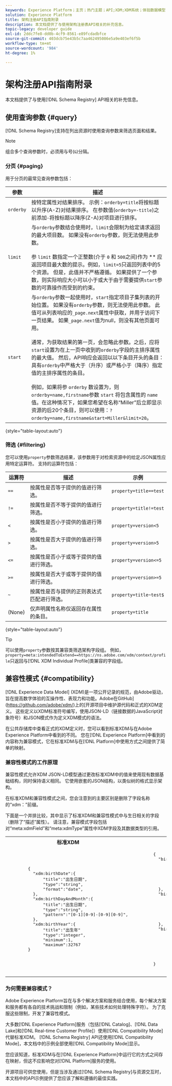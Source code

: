 ```yaml
---
keywords: Experience Platform；主页；热门主题；API;XDM;XDM系统；体验数据模型；体验数据模型；体验数据模型；数据模型；数据模型；模式注册表；模式注册表；兼容性；兼容性；兼容性模式；兼容性模式；兼容性模式；字段类型；字段类型；
solution: Experience Platform
title: 架构注册API指南附录
description: 本文档提供了与使用架构注册表API相关的补充信息。
topic-legacy: developer guide
exl-id: 2ddc7fe8-dd0b-4cf9-8561-e89fcdadbfce
source-git-commit: 403dcb75e43b5c7aa462495086e5a9e403ef6f5b
workflow-type: tm+mt
source-wordcount: '984'
ht-degree: 1%

---
```


# 架构注册API指南附录

本文档提供了与使用[!DNL Schema Registry] API相关的补充信息。

## 使用查询参数 {#query}

[!DNL Schema Registry]支持在列出资源时使用查询参数来筛选页面和结果。

>[!NOTE]
>
>组合多个查询参数时，必须用与号(`&`)分隔。

### 分页 {#paging}

用于分页的最常见查询参数包括：

| 参数 | 描述 |
| --- | --- |
| `orderby` | 按特定属性对结果排序。 示例：`orderby=title`将按标题以升序(A-Z)对结果排序。 在参数值(`orderby=-title`)之前添加`-`将按标题以降序(Z-A)对项目进行排序。 |
| `limit` | 与`orderby`参数结合使用时，`limit`会限制为给定请求返回的最大项目数。 如果没有`orderby`参数，则无法使用此参数。<br><br>参 `limit` 数指定一个正整数(介于 `0` 和 `500`之间)作为 ** 应返回项目最大数的提示。例如，`limit=5`只返回列表中的5个资源。 但是，此值并不严格遵循。 如果提供了一个参数，则实际响应大小可以小于或大于由于需要提供`start`参数的可靠操作而受到的约束。 |
| `start` | 与`orderby`参数一起使用时，`start`指定项目子集列表的开始位置。 如果没有`orderby`参数，则无法使用此参数。 此值可从列表响应的`_page.next`属性中获取，并用于访问下一页结果。 如果`_page.next`值为null，则没有其他页面可用。<br><br>通常，为获取结果的第一页，会忽略此参数。之后，应将`start`设置为在上一页中收到的`orderby`字段的主排序属性的最大值。 然后，API响应会返回以以下条目开头的条目：具有`orderby`中严格大于（升序）或严格小于（降序）指定值的主排序属性的条目。<br><br>例如，如果将参 `orderby` 数设置为，则 `orderby=name,firstname`参数 `start` 将包含属性的 `name` 值。在这种情况下，如果您希望在名称“Miller”后立即显示资源的后20个条目，则可以使用：`?orderby=name,firstname&start=Miller&limit=20`。 |

{style=&quot;table-layout:auto&quot;}

### 筛选 {#filtering}

您可以使用`property`参数筛选结果，该参数用于对检索资源中的给定JSON属性应用特定运算符。 支持的运算符包括：

| 运算符 | 描述 | 示例 |
| --- | --- | --- |
| `==` | 按属性是否等于提供的值进行筛选。 | `property=title==test` |
| `!=` | 按属性是否不等于提供的值进行筛选。 | `property=title!=test` |
| `<` | 按属性是否小于提供的值进行筛选。 | `property=version<5` |
| `>` | 按属性是否大于提供的值进行筛选。 | `property=version>5` |
| `<=` | 按属性是否小于或等于提供的值进行筛选。 | `property=version<=5` |
| `>=` | 按属性是否大于或等于提供的值进行筛选。 | `property=version>=5` |
| `~` | 按属性是否与提供的正则表达式匹配进行筛选。 | `property=title~test$` |
| (None) | 仅声明属性名称仅返回存在属性的条目。 | `property=title` |

{style=&quot;table-layout:auto&quot;}

>[!TIP]
>
>可以使用`property`参数按其兼容类筛选架构字段组。 例如，`property=meta:intendedToExtend==https://ns.adobe.com/xdm/context/profile`只返回与[!DNL XDM Individual Profile]类兼容的字段组。

## 兼容性模式 {#compatibility}

[!DNL Experience Data Model] (XDM)是一项公开记录的规范，由Adobe驱动，旨在提高数字体验的互操作性、表现力和功能。Adobe在GitHub](https://github.com/adobe/xdm/)上的[开源项目中维护源代码和正式的XDM定义。 这些定义以XDM标准符号编写，使用JSON-LD（链接数据的JavaScript对象符号）和JSON模式作为定义XDM模式的语法。

在公共存储库中查看正式的XDM定义时，您可以看到标准XDM与在Adobe Experience Platform中看到的不同。 您在[!DNL Experience Platform]中看到的内容称为兼容模式，它在标准XDM与在[!DNL Platform]中使用方式之间提供了简单的映射。

### 兼容性模式的工作原理

兼容性模式允许XDM JSON-LD模型通过更改标准XDM中的值来使用现有数据基础结构，同时保持语义相同。 它使用嵌套的JSON结构，以类似树的格式显示架构。

在标准XDM和兼容性模式之间，您会注意到的主要区别是删除了字段名称的“xdm：”前缀。

下面是一个并排比较，其中显示了标准XDM和兼容性模式中与生日相关的字段（删除了“描述”属性）。 请注意，兼容模式字段包括对“meta:xdmField”和“meta:xdmType”属性中XDM字段及其数据类型的引用。

<table style="table-layout:auto">
  <th>标准XDM</th>
  <th>兼容性模式</th>
  <tr>
  <td>
  <pre class=" language-json">
        {
          "xdm:birthDate":{
              "title":"出生日期",
              "type":"string",
              "format":"date",
          },
          "xdm:birthDayAndMonth":{
              "title":"出生日期",
              "type":"string",
              "pattern":"[0-1][0-9]-[0-9][0-9]",
          },
          "xdm:birthYear":{
              "title":"出生年"
              "type":"integer",
              "minimum":1,
              "maximum":32767
        }
  </pre>
  </td>
  <td>
  <pre class=" language-json">
        {
          "birthDate":{
              "title":"出生日期",
              "type":"string",
              "format":"date",
              "meta:xdmField":"xdm:birthDate",
              "meta:xdmType":"date"
          },
          "birthDayAndMonth":{
              "title":"出生日期",
              "type":"string",
              "pattern":"[0-1][0-9]-[0-9][0-9]",
              "meta:xdmField":"xdm:birthDayAndMonth",
              "meta:xdmType":"string"
          },
          "birthYear":{
              "title":"出生年"
              "type":"integer",
              "minimum":1,
              "maximum":32767,
              "meta:xdmField":"xdm:birthYear",
              "meta:xdmType":"short"
        }
      </pre>
  </td>
  </tr>
</table>

### 为何需要兼容模式？

Adobe Experience Platform旨在与多个解决方案和服务结合使用，每个解决方案和服务都有各自的技术挑战和限制（例如，某些技术如何处理特殊字符）。 为了克服这些限制，开发了兼容性模式。

大多数[!DNL Experience Platform]服务（包括[!DNL Catalog]、[!DNL Data Lake]和[!DNL Real-time Customer Profile]）使用[!DNL Compatibility Mode]代替标准XDM。 [!DNL Schema Registry] API还使用[!DNL Compatibility Mode]，本文档中的示例全部使用[!DNL Compatibility Mode]显示。

您应该知道，标准XDM与在[!DNL Experience Platform]中运行它的方式之间存在映射，但这不应影响您对[!DNL Platform]服务的使用。

开源项目可供您使用，但是当涉及通过[!DNL Schema Registry]与资源交互时，本文档中的API示例提供了您应该了解和遵循的最佳实践。

